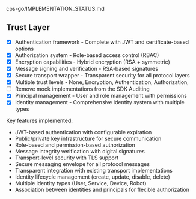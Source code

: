 cps-go/IMPLEMENTATION_STATUS.md</path>
<content lines="103-120">
## Trust Layer
- [x] Authentication framework - Complete with JWT and certificate-based options
- [x] Authorization system - Role-based access control (RBAC)
- [x] Encryption capabilities - Hybrid encryption (RSA + symmetric)
- [x] Message signing and verification - RSA-based signatures
- [x] Secure transport wrapper - Transparent security for all protocol layers
- [x] Multiple trust levels - None, Encryption, Authentication, Authorization, 
- [ ] Remove mock implementations from the SDK 
Auditing
- [x] Principal management - User and role management with permissions
- [x] Identity management - Comprehensive identity system with multiple types

Key features implemented:
- JWT-based authentication with configurable expiration
- Public/private key infrastructure for secure communication
- Role-based and permission-based authorization
- Message integrity verification with digital signatures
- Transport-level security with TLS support
- Secure messaging envelope for all protocol messages
- Transparent integration with existing transport implementations
- Identity lifecycle management (create, update, disable, delete)
- Multiple identity types (User, Service, Device, Robot)
- Association between identities and principals for flexible authorization
